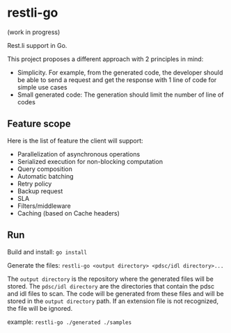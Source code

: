 # restli-go
(work in progress)

Rest.li support in Go.

This project proposes a different approach with 2 principles in mind:
 - Simplicity. For example, from the generated code, the developer should be able to send a request and get the response with 1 line of code for simple use cases
 - Small generated code: The generation should limit the number of line of codes


## Feature scope
Here is the list of feature the client will support:

 - Parallelization of asynchronous operations
 - Serialized execution for non-blocking computation
 - Query composition
 - Automatic batching
 - Retry policy
 - Backup request
 - SLA
 - Filters/middleware
 - Caching (based on Cache headers) 

 ## Run

Build and install: `go install`

Generate the files: `restli-go <output directory> <pdsc/idl directory>...`

The `output directory` is the repository where the generated files will be stored.
The `pdsc/idl directory` are the directories that contain the pdsc and idl files to scan. The code will be generated from these files and will be stored in the `output directory` path. 
If an extension file is not recognized, the file will be ignored.

example: `restli-go ./generated ./samples`

